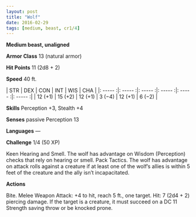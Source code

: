 ```yaml
---
layout: post
title: "Wolf"
date: 2016-02-29
tags: [medium, beast, cr1/4]
---
```


**Medium beast, unaligned**

**Armor Class** 13 (natural armor)

**Hit Points** 11 (2d8 + 2)

**Speed** 40 ft.

|   STR   |   DEX   |   CON   |   INT   |   WIS   |   CHA   |
|: ----- :|: ----- :|: ----- :|: ----- :|: ----- :|: ----- :|
| 12 (+1) | 15 (+2) | 12 (+1) | 3 (−4) | 12 (+1) | 6 (−2) |

**Skills** Perception +3, Stealth +4 

**Senses** passive Perception 13 

**Languages** — 

**Challenge** 1/4 (50 XP)

 Keen Hearing and Smell. The wolf has advantage on Wisdom (Perception) checks that rely on hearing or smell. Pack Tactics. The wolf has advantage on attack rolls against a creature if at least one of the wolf’s allies is within 5 feet of the creature and the ally isn’t incapacitated. 

**Actions** 

Bite. Melee Weapon Attack: +4 to hit, reach 5 ft., one target. Hit: 7 (2d4 + 2) piercing damage. If the target is a creature, it must succeed on a DC 11 Strength saving throw or be knocked prone.